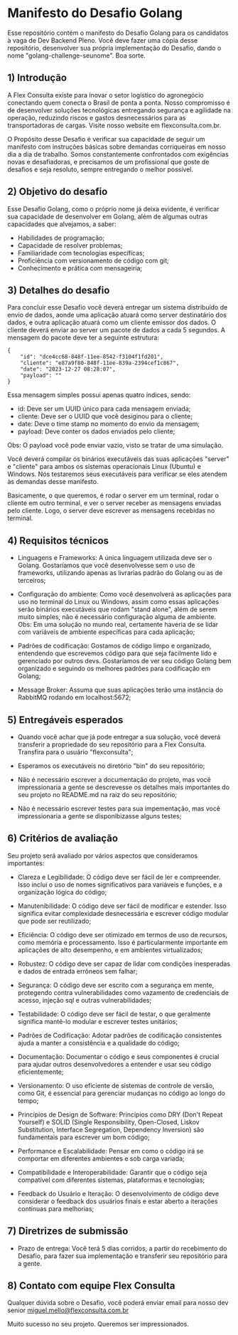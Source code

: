 # Manifesto do Desafio Golang

Esse repositório contém o manifesto do Desafio Golang para os candidatos à vaga de Dev Backend Pleno. Você deve fazer uma cópia desse repositório, desenvolver sua própria implementação do Desafio, dando o nome "golang-challenge-seunome". Boa sorte.

## 1) Introdução

A Flex Consulta existe para inovar o setor logístico do agronegócio conectando quem conecta o Brasil de ponta a ponta. Nosso compromisso é de desenvolver soluções tecnológicas entregando segurança e agilidade na operação, reduzindo riscos e gastos desnecessários para as transportadoras de cargas. Visite nosso website em flexconsulta.com.br.

O Propósito desse Desafio é verificar sua capacidade de seguir um manifesto com instruções básicas sobre demandas corriqueiras em nosso dia a dia de trabalho. Somos constantemente confrontados com exigências novas e desafiadoras, e precisamos de um profissional que goste de desafios e seja resoluto, sempre entregando o melhor possível. 

## 2) Objetivo do desafio

Esse Desafio Golang, como o próprio nome já deixa evidente, é verificar sua capacidade de desenvolver em Golang, além de algumas outras capacidades que alvejamos, a saber:

- Habilidades de programação;
- Capacidade de resolver problemas; 
- Familiaridade com tecnologias específicas;
- Proficiência com versionamento de código com git;
- Conhecimento e prática com mensageiria;

## 3) Detalhes do desafio

Para concluir esse Desafio você deverá entregar um sistema distribuído de envio de dados, aonde uma aplicação atuará como server destinatário dos dados, e outra aplicação atuará como um cliente emissor dos dados. O cliente deverá enviar ao server um pacote de dados a cada 5 segundos. A mensagem do pacote deve ter a seguinte estrutura:

```
{
	"id": "dce4cc68-848f-11ee-8542-f3104f1fd201",
	"cliente": "e87a9f80-848f-11ee-839a-2394cef1c867",
	"date": "2023-12-27 08:28:07",
	"payload": ""
}
```
Essa mensagem simples possui apenas quatro índices, sendo:

* id: Deve ser um UUID único para cada mensagem enviada;
* cliente: Deve ser o UUID que você desiginou para o cliente;
* date: Deve o time stamp no momento do envio da mensagem;
* payload: Deve conter os dados enviados pelo cliente;

Obs: O payload você pode enviar vazio, visto se tratar de uma simulação.

Você deverá compilar os binários executáveis das suas aplicações "server" e "cliente" para ambos os sistemas operacionais Linux (Ubuntu) e Windows. Nós testaremos seus executáveis para verificar se eles atendem às demandas desse manifesto. 

Basicamente, o que queremos, é rodar o server em um terminal, rodar o cliente em outro terminal, e ver o server receber as mensagens enviadas pelo cliente. Logo, o server deve escrever as mensagens recebidas no terminal.

## 4) Requisitos técnicos

* Linguagens e Frameworks: A única linguagem utilizada deve ser o Golang. Gostaríamos que você desenvolvesse sem o uso de frameworks, utilizando apenas as livrarias padrão do Golang ou as de terceiros;

* Configuração do ambiente: Como você desenvolverá as aplicações para uso no terminal do Linux ou Windows, assim como essas aplicações serão binários executáveis que rodam "stand alone", além de serem muito simples, não é necessário configuração alguma de ambiente. Obs: Em uma solução no mundo real, certamente haveria de se lidar com variáveis de ambiente específicas para cada aplicação;

* Padrões de codificação: Gostamos de código limpo e organizado, entendendo que escrevemos código para que seja facilmente lido e gerenciado por outros devs. Gostaríamos de ver seu código Golang bem organizado e seguindo os melhores padrões para codificação em Golang;

* Message Broker: Assuma que suas aplicações terão uma instância do RabbitMQ rodando em localhost:5672;

## 5) Entregáveis esperados

* Quando você achar que já pode entregar a sua solução, você deverá transferir a propriedade do seu repositório para a Flex Consulta. Transfira para o usuário "flexconsulta";

* Esperamos os executáveis no diretório "bin" do seu repositório;

* Não é necessário escrever a documentação do projeto, mas você impressionaria a gente se descrevesse os detalhes mais importantes do seu projeto no README.md na raiz do seu repositório;

* Não é necessário escrever testes para sua impementação, mas você impressionaria a gente se disponibizasse alguns testes;

## 6) Critérios de avaliação

Seu projeto será avaliado por vários aspectos que consideramos importantes:

* Clareza e Legibilidade: O código deve ser fácil de ler e compreender. Isso inclui o uso de nomes significativos para variáveis e funções, e a organização lógica do código;

* Manutenibilidade: O código deve ser fácil de modificar e estender. Isso significa evitar complexidade desnecessária e escrever código modular que pode ser reutilizado;

* Eficiência: O código deve ser otimizado em termos de uso de recursos, como memória e processamento. Isso é particularmente importante em aplicações de alto desempenho, e em ambientes virtualizados;

* Robustez: O código deve ser capaz de lidar com condições inesperadas e dados de entrada errôneos sem falhar;

* Segurança: O código deve ser escrito com a segurança em mente, protegendo contra vulnerabilidades como vazamento de credenciais de acesso, injeção sql e outras vulnerabilidades;

* Testabilidade: O código deve ser fácil de testar, o que geralmente significa mantê-lo modular e escrever testes unitários;

* Padrões de Codificação: Adotar padrões de codificação consistentes ajuda a manter a consistência e a qualidade do código;

* Documentação: Documentar o código e seus componentes é crucial para ajudar outros desenvolvedores a entender e usar seu código eficientemente;

* Versionamento: O uso eficiente de sistemas de controle de versão, como Git, é essencial para gerenciar mudanças no código ao longo do tempo;

* Princípios de Design de Software: Princípios como DRY (Don't Repeat Yourself) e SOLID (Single Responsibility, Open-Closed, Liskov Substitution, Interface Segregation, Dependency Inversion) são fundamentais para escrever um bom código;

* Performance e Escalabilidade: Pensar em como o código irá se comportar em diferentes ambientes e sob carga variada;

* Compatibilidade e Interoperabilidade: Garantir que o código seja compatível com diferentes sistemas, plataformas e tecnologias;

* Feedback do Usuário e Iteração: O desenvolvimento de código deve considerar o feedback dos usuários finais e estar aberto a iterações contínuas para melhorias;

## 7) Diretrizes de submissão

* Prazo de entrega: Você terá 5 dias corridos, a partir do recebimento do Desafio, para fazer sua implementação e transferir seu repositório para a gente. 

## 8) Contato com equipe Flex Consulta

Qualquer dúvida sobre o Desafio, você poderá enviar email para nosso dev senior miguel.mello@flexconsulta.com.br

Muito sucesso no seu projeto.
Queremos ser impressionados.
